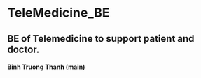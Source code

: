 # TeleMedicine_BE
## BE of Telemedicine to support patient and doctor.
#### Binh Truong Thanh (main)
